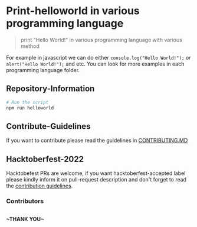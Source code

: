 # Print-helloworld in various programming language
>print "Hello World!" in various programming language with various method

For example in javascript we can do either ```console.log("Hello World!");```
or ```alert("Hello World!");``` and etc. You can look for more examples in each programming language folder.
## Repository-Information
```sh
# Run the script
npm run helloworld
```

## Contribute-Guidelines
If you want to contribute please read the guidelines in [CONTRIBUTING.MD](https://github.com/mr-Hacker-Boy/Hello-world/blob/main/Contributing.md)

## Hacktoberfest-2022
Hacktobefest PRs are welcome, if you want hacktoberfest-accepted label please kindly inform it on pull-request description and don't forget to read the [contribution guidelines](https://github.com/mr-Hacker-Boy/Hello-world/blob/main/Contributing.md).

### Contributors 
<a href = "">
  <img src = ""/>
</a>


**\~THANK YOU\~**
